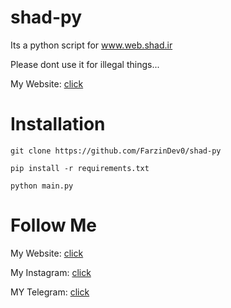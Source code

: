 # shad-py
Its a python script for www.web.shad.ir

Please dont use it for illegal things...

My Website: [click](https://www.farzin-dev.ir)

# Installation
```
git clone https://github.com/FarzinDev0/shad-py
```
```
pip install -r requirements.txt 
```
```
python main.py
```

# Follow Me
My Website: [click](https://www.farzin-dev.ir)

My Instagram: [click](https://instagram.com/Farzin.Dev)

MY Telegram: [click](https://t.me/Farzin_Dev)

